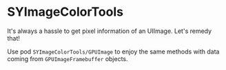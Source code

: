 # SYImageColorTools
It's always a hassle to get pixel information of an UIImage. Let's remedy that!


Use pod `SYImageColorTools/GPUImage` to enjoy the same methods with data coming from `GPUImageFramebuffer` objects.